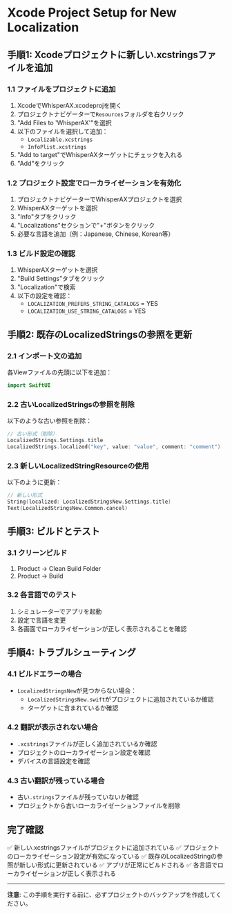 # Xcode Project Setup for New Localization

## 手順1: Xcodeプロジェクトに新しい.xcstringsファイルを追加

### 1.1 ファイルをプロジェクトに追加
1. XcodeでWhisperAX.xcodeprojを開く
2. プロジェクトナビゲーターで`Resources`フォルダを右クリック
3. "Add Files to 'WhisperAX'"を選択
4. 以下のファイルを選択して追加：
   - `Localizable.xcstrings`
   - `InfoPlist.xcstrings`
5. "Add to target"でWhisperAXターゲットにチェックを入れる
6. "Add"をクリック

### 1.2 プロジェクト設定でローカライゼーションを有効化
1. プロジェクトナビゲーターでWhisperAXプロジェクトを選択
2. WhisperAXターゲットを選択
3. "Info"タブをクリック
4. "Localizations"セクションで"+"ボタンをクリック
5. 必要な言語を追加（例：Japanese, Chinese, Korean等）

### 1.3 ビルド設定の確認
1. WhisperAXターゲットを選択
2. "Build Settings"タブをクリック
3. "Localization"で検索
4. 以下の設定を確認：
   - `LOCALIZATION_PREFERS_STRING_CATALOGS` = YES
   - `LOCALIZATION_USE_STRING_CATALOGS` = YES

## 手順2: 既存のLocalizedStringsの参照を更新

### 2.1 インポート文の追加
各Viewファイルの先頭に以下を追加：
```swift
import SwiftUI
```

### 2.2 古いLocalizedStringsの参照を削除
以下のような古い参照を削除：
```swift
// 古い形式（削除）
LocalizedStrings.Settings.title
LocalizedStrings.localized("key", value: "value", comment: "comment")
```

### 2.3 新しいLocalizedStringResourceの使用
以下のように更新：
```swift
// 新しい形式
String(localized: LocalizedStringsNew.Settings.title)
Text(LocalizedStringsNew.Common.cancel)
```

## 手順3: ビルドとテスト

### 3.1 クリーンビルド
1. Product → Clean Build Folder
2. Product → Build

### 3.2 各言語でのテスト
1. シミュレーターでアプリを起動
2. 設定で言語を変更
3. 各画面でローカライゼーションが正しく表示されることを確認

## 手順4: トラブルシューティング

### 4.1 ビルドエラーの場合
- `LocalizedStringsNew`が見つからない場合：
  - `LocalizedStringsNew.swift`がプロジェクトに追加されているか確認
  - ターゲットに含まれているか確認

### 4.2 翻訳が表示されない場合
- `.xcstrings`ファイルが正しく追加されているか確認
- プロジェクトのローカライゼーション設定を確認
- デバイスの言語設定を確認

### 4.3 古い翻訳が残っている場合
- 古い`.strings`ファイルが残っていないか確認
- プロジェクトから古いローカライゼーションファイルを削除

## 完了確認

✅ 新しい.xcstringsファイルがプロジェクトに追加されている
✅ プロジェクトのローカライゼーション設定が有効になっている
✅ 既存のLocalizedStringの参照が新しい形式に更新されている
✅ アプリが正常にビルドされる
✅ 各言語でローカライゼーションが正しく表示される

---

**注意**: この手順を実行する前に、必ずプロジェクトのバックアップを作成してください。
